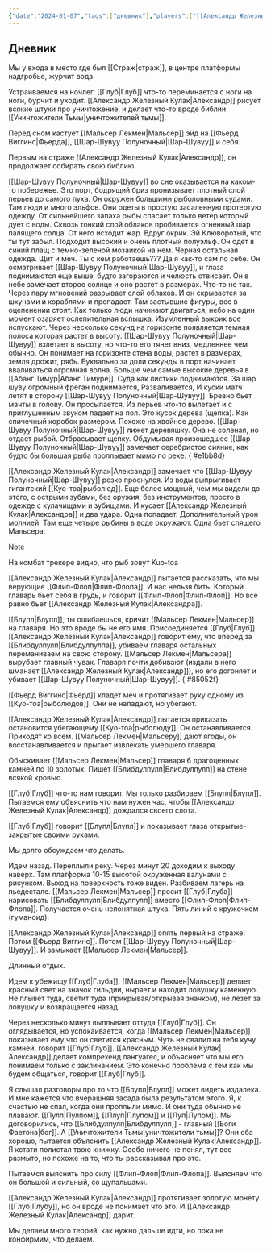 ```yaml
---
{"date":"2024-01-07","tags":["дневник"],"players":["[[Александр Железный Кулак]]","[[Мальсер Лекмен]]","[[Шар-Шувуу Полуночный\|Шар-Шувуу]]","[[Фьерд Виггинс\|Фьерд Виггинс]]"],"campaign":"Школа приключенцев Безелота. Переплетенные судьбы","world-date":"16 день весны 776","world-time-start":null,"dg-publish":true,"previous-session":"[[30 декабря 2023]]","next-session":"[[21 января 2024]]","permalink":"/7-yanvarya-2024/","dgPassFrontmatter":true}
---
```


## Дневник
Мы у входа в место где был [[Страж\|страж]], в центре платформы надгробье, журчит вода.

Устраиваемся на ночлег. [[Глуб\|Глуб]] что-то переминается с ноги на ноги, бурчит и уходит. [[Александр Железный Кулак\|Александр]] рисует всякие штуки про уничтожение, и делает что-то вроде библии [[Уничтожители Тьмы\|уничтожителей тьмы]].

Перед сном кастует [[Мальсер Лекмен\|Мальсер]] эйд на [[Фьерд Виггинс\|Фьерда]], [[Шар-Шувуу Полуночный\|Шар-Шувуу]] и себя.

Первым на страже [[Александр Железный Кулак\|Александр]], он продолжает собирать свою библию.

[[Шар-Шувуу Полуночный\|Шар-Шувуу]] во сне оказывается на каком-то побережье. Это порт, бодрящий бриз пронизывает плотный слой перьев до самого пуха. Он окружен большими рыболовными судами. Там люди и много эльфов. Они одеты в простую засаленную протертую одежду. От сильнейшего запаха рыбы спасает только ветер который дует с воды. Сквозь тонкий слой облаков пробивается огненный шар палящего солца. От него исходит жар. Вдруг окрик. Эй Клюворотый, что ты тут забыл. Подходит высокий и очень плотный полуэльф. Он одет в синий плащ с темно-зеленой мозаикой на нем. Черная остальная одежда. Щит и меч. Ты с кем работаешь??? Да я как-то сам по себе. Он осматривает [[Шар-Шувуу Полуночный\|Шар-Шувуу]], и глаза поднимаются еще выше, будто загораются и челюсть отвисает. Он в небе замечает второе солнце и оно растет в размерах. Что-то не так. Через пару мгновений разрывает слой облаков. И он скрывается за шхунами и кораблями и пропадает. Там застывшие фигуры, все в оцепенении стоят. Как только люди начинают двигаться, небо на один момент озаряет ослепительная вспышка. Изумленный выкрик все испускают. Через несколько секунд на горизонте появляется темная полоса которая растет в высоту. [[Шар-Шувуу Полуночный\|Шар-Шувуу]] взлетает в высоту, но что-то его тянет вниз, медленнее чем обычно. Он понимает на горизонте стена воды, растет в размерах, земля дрожит, рябь. Буквально за доли секунды в порт начинает вваливаться огромная волна. Больше чем самые высокие деревья в [[Абанг Тимур\|Абанг Тимуре]]. Суда как листики поднимаются. За шар шуву огромный фреган поднимается, Разваливается, И куски матч летят в сторону [[Шар-Шувуу Полуночный\|Шар-Шувуу]]. Бревно бьет мачты в голову. Он просыпается. Из перьев что-то вылетает и с приглушенным звуком падает на пол. Это кусок дерева (щепка). Как спичечный коробок размером. Похоже на хвойное дерево. [[Шар-Шувуу Полуночный\|Шар-Шувуу]] лижет деревяшку. Она не соленая, но отдает рыбой. Отбрасывает щепку. Обдумывая произошедшее [[Шар-Шувуу Полуночный\|Шар-Шувуу]] замечает серебристое сияние, как будто бы большая рыба проплывает мимо по реке. 
{ #e1bb8d}


[[Александр Железный Кулак\|Александр]] замечает что [[Шар-Шувуу Полуночный\|Шар-Шувуу]] резко проснулся. Из воды выпрыгивает гигантский [[Куо-тоа\|рыболюд]]. Еще более мощный, чем мы видели до этого, с острыми зубами, без оружия, без инструментов, просто в одежде с кулачищами и зубищами. И кусает [[Александр Железный Кулак\|Александра]] и два удара. Одна попадает. Дополнительный урон молнией. Там еще четыре рыбины в воде окружают. Одна бьет спящего Мальсера. 

>[!NOTE]
На комбат трекере видно, что рыб зовут Kuo-toa

[[Александр Железный Кулак\|Александр]] пытается рассказать, что мы верующие [[Флип-Флоп\|Флип-Флопа]]. И нас нельзя бить. Который главарь бьет себя в грудь, и говорит [[Флип-Флоп\|Флип-Флоп]]. Но все равно бьет [[Александр Железный Кулак\|Александра]].

[[Блупл\|Блупл]], ты ошибаешься, кричит [[Мальсер Лекмен\|Мальсер]] на главаря. Но это вроде бы не его имя. Присоединяется [[Глуб\|Глуб]]. [[Александр Железный Кулак\|Александр]] говорит ему, что вперед за [[Блибдулпулп\|Блибдулпулпа]], убиваем главаря остальных переманиваем на свою сторону. [[Мальсер Лекмен\|Мальсера]] вырубает главный чувак. Главаря почти добивают (издали в него шманает [[Александр Железный Кулак\|Александр]]), но его догоняет и убивает [[Шар-Шувуу Полуночный\|Шар-Шувуу]].
{ #85052f}


[[Фьерд Виггинс\|Фьерд]] кладет меч и протягивает руку одному из [[Куо-тоа\|рыболюдов]]. Они не нападают, но убегают.

[[Александр Железный Кулак\|Александр]] пытается приказать остановится убегающему [[Куо-тоа\|рыболюду]]. Он останавливается. Приходят ко всем. [[Мальсер Лекмен\|Мальсеру]] дают ягоды, он восстанавливается и прыгает извлекать умершего главаря. 

Обыскивает [[Мальсер Лекмен\|Мальсер]] главаря 6 драгоценных камней по 10 золотых. Пишет [[Блибдулпулп\|Блибдулпулп]] на стене всякой кровью. 

[[Глуб\|Глуб]] что-то нам говорит. Мы только разбираем [[Блупл\|Блупл]]. Пытаемся ему объяснить что нам нужен час, чтобы [[Александр Железный Кулак\|Александр]] дождался своего слота.

[[Глуб\|Глуб]] говорит [[Блупл\|Блупл]] и показывает глаза открытые-закрытые своими руками. 

Мы долго обсуждаем что делать.

Идем назад. Переплыли реку. Через минут 20 доходим к выходу наверх. Там платформа 10-15 высотой окруженная валунами с рисунком. Выход на поверхность тоже виден. Разбиваем лагерь на пьедестале. [[Мальсер Лекмен\|Мальсер]] просит [[Глуб\|Глуба]] нарисовать [[Блибдулпулп\|Блибдулпулп]] вместо [[Флип-Флоп\|Флип-Флопа]]. Получается очень непонятная штука. Пять линий с кружочком (гуманоид).

[[Александр Железный Кулак\|Александр]] опять первый на страже. Потом [[Фьерд Виггинс]]. Потом [[Шар-Шувуу Полуночный|Шар-Шувуу]]. И замыкает [[Мальсер Лекмен\|Мальсер]].

Длинный отдых.

Идем к убежищу [[Глуб\|Глуба]]. [[Мальсер Лекмен\|Мальсер]] делает красный свет на значок гильдии, ныряет и находит ловушку каменную. Не плывет туда, светит туда (прикрывая/открывая значком), не лезет за ловушку и возвращается назад. 

Через несколько минут выплывает оттуда [[Глуб\|Глуб]]. Он оглядывается, но успокаивается, когда [[Мальсер Лекмен\|Мальсер]] показывает ему что он светится красным. Чуть не свалил на тебя кучу камней, говорит [[Глуб\|Глуб]]. [[Александр Железный Кулак\|Александр]] делает компрехенд лангуагес, и объясняет что мы его понимаем только с заклинанием. Это конечно проблема с тем как мы будем общаться, говорит [[Глуб\|Глуб]].

Я слышал разговоры про то что [[Блупл\|Блупл]] может видеть издалека. И мне кажется что вчерашняя засада была результатом этого. Я, к счастью не спал, когда они проплыли мимо. И они туда обычно не плавают. [[Пулп\|Пулпом]], [[Плуп\|Плупом]] и [[Луп\|Лупом]]. Мы договорились, что [[Блибдулпулп\|Блибдулпулп]] - главный [[Боги Фаетона\|бог]]. А [[Уничтожители Тьмы\|уничтожители тьмы]]? Они оба хорошо, пытается объяснить [[Александр Железный Кулак\|Александр]]. Я кстати полистал твою книжку. Особо ничего не понял, тут все размыто, но похоже на то, что ты рассказывал про это. 

Пытаемся выяснить про силу [[Флип-Флоп\|Флип-Флопа]]. Выясняем что он большой и сильный, со щупальцами. 

[[Александр Железный Кулак\|Александр]] протягивает золотую монету [[Глуб\|Глубу]], но он вроде не понимает что это. И [[Александр Железный Кулак\|Александр]] дарит. 

Мы делаем много теорий, как нужно дальше идти, но пока не конфирмим, что делаем.